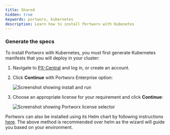 ```yaml
---
title: Shared
hidden: true
keywords: portworx, kubernetes
description: Learn how to install Portworx with Kubenetes
---
```

### Generate the specs

To install Portworx with Kubernetes, you must first generate Kubernetes manifests that you will deploy in your cluster:

1. Navigate to <a href="https://central.portworx.com" target="tab">PX-Central</a> and log in, or create an account.

2. Click **Continue** with Portworx Enterprise option:

    ![Screenshot showing install and run](/img/pxcentral-install.png)

3. Choose an appropriate license for your requirement and click **Continue**:

    ![Screenshot showing Portworx license selector](/img/pxcentral-license.png)

Portworx can also be installed using its Helm chart by following instructions [here](/portworx-install-with-kubernetes/install-px-helm). The above method is recommended over helm as the wizard will guide you based on your environment.
